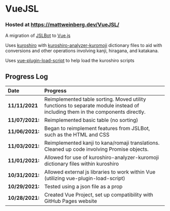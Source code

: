 # VueJSL

### Hosted at https://mattweinberg.dev/VueJSL/

A migration of [JSLBot](https://github.com/MattWeinberg24/JSLbot) to [Vue.js](https://github.com/vuejs/vue)

Uses [kuroshiro](https://github.com/hexenq/kuroshiro) with [kuroshiro-analyzer-kuromoji](https://github.com/hexenq/kuroshiro-analyzer-kuromoji) dictionary files to aid with conversions and other operations involving kanji, hiragana, and katakana.

Uses [vue-plugin-load-script](https://github.com/tserkov/vue-plugin-load-script/tree/vue3) to help load the kuroshiro scripts

## Progress Log

|Date |Progress  |
|:--- |:--- |
|**11/11/2021**|Reimplemented table sorting. Moved utility functions to separate module instead of including them in the components directly. |
|**11/07/2021:**| Reimplemented basic table (no sorting) |
|**11/06/2021:**| Began to reimplement features from JSLBot, such as the HTML and CSS |
|**11/03/2021:**| Reimplemented kanji to kana/romaji translations. Cleaned up code involving Promise objects. |
|**11/01/2021:**| Allowed for use of kuroshiro-analyzer-kuromoji dictionary files within kuroshiro |
|**10/31/2021:**| Allowed external js libraries to work within Vue (utilizing vue-plugin-load-script) |
|**10/29/2021:**| Tested using a json file as a prop |
|**10/28/2021:**| Created Vue Project, set up compatibility with GitHub Pages website |
